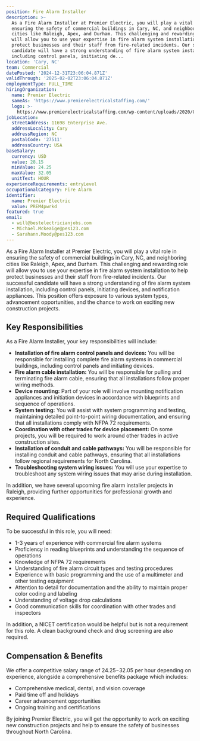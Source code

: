 ```yaml
---
position: Fire Alarm Installer
description: >-
  As a Fire Alarm Installer at Premier Electric, you will play a vital role in
  ensuring the safety of commercial buildings in Cary, NC, and neighboring
  cities like Raleigh, Apex, and Durham. This challenging and rewarding role
  will allow you to use your expertise in fire alarm system installation to help
  protect businesses and their staff from fire-related incidents. Our successful
  candidate will have a strong understanding of fire alarm system installation,
  including control panels, initiating de...
location: 'Cary, NC'
team: Commercial
datePosted: '2024-12-31T23:06:04.871Z'
validThrough: '2025-02-02T23:06:04.871Z'
employmentType: FULL_TIME
hiringOrganization:
  name: Premier Electric
  sameAs: 'https://www.premierelectricalstaffing.com/'
  logo: >-
    https://www.premierelectricalstaffing.com/wp-content/uploads/2020/05/Premier-Electrical-Staffing-logo.png
jobLocation:
  streetAddress: 11698 Enterprise Ave.
  addressLocality: Cary
  addressRegion: NC
  postalCode: '27511'
  addressCountry: USA
baseSalary:
  currency: USD
  value: 28.15
  minValue: 24.25
  maxValue: 32.05
  unitText: HOUR
experienceRequirements: entryLevel
occupationalCategory: Fire Alarm
identifier:
  name: Premier Electric
  value: PREM4pwrkd
featured: true
email:
  - will@bestelectricianjobs.com
  - Michael.Mckeaige@pes123.com
  - Sarahann.Moody@pes123.com
---
```




As a Fire Alarm Installer at Premier Electric, you will play a vital role in ensuring the safety of commercial buildings in Cary, NC, and neighboring cities like Raleigh, Apex, and Durham. This challenging and rewarding role will allow you to use your expertise in fire alarm system installation to help protect businesses and their staff from fire-related incidents. Our successful candidate will have a strong understanding of fire alarm system installation, including control panels, initiating devices, and notification appliances. This position offers exposure to various system types, advancement opportunities, and the chance to work on exciting new construction projects.

## Key Responsibilities

As a Fire Alarm Installer, your key responsibilities will include:

- **Installation of fire alarm control panels and devices:** You will be responsible for installing complete fire alarm systems in commercial buildings, including control panels and initiating devices.
- **Fire alarm cable installation:** You will be responsible for pulling and terminating fire alarm cable, ensuring that all installations follow proper wiring methods.
- **Device mounting:** Part of your role will involve mounting notification appliances and initiation devices in accordance with blueprints and sequence of operations.
- **System testing:** You will assist with system programming and testing, maintaining detailed point-to-point wiring documentation, and ensuring that all installations comply with NFPA 72 requirements.
- **Coordination with other trades for device placement:** On some projects, you will be required to work around other trades in active construction sites.
- **Installation of conduit and cable pathways:** You will be responsible for installing conduit and cable pathways, ensuring that all installations follow regional requirements for North Carolina.
- **Troubleshooting system wiring issues:** You will use your expertise to troubleshoot any system wiring issues that may arise during installation.

In addition, we have several upcoming fire alarm installer projects in Raleigh, providing further opportunities for professional growth and experience.

## Required Qualifications

To be successful in this role, you will need:

- 1-3 years of experience with commercial fire alarm systems
- Proficiency in reading blueprints and understanding the sequence of operations
- Knowledge of NFPA 72 requirements
- Understanding of fire alarm circuit types and testing procedures
- Experience with basic programming and the use of a multimeter and other testing equipment
- Attention to detail for documentation and the ability to maintain proper color coding and labeling
- Understanding of voltage drop calculations
- Good communication skills for coordination with other trades and inspectors

In addition, a NICET certification would be helpful but is not a requirement for this role. A clean background check and drug screening are also required.

## Compensation & Benefits

We offer a competitive salary range of $24.25-$32.05 per hour depending on experience, alongside a comprehensive benefits package which includes:

- Comprehensive medical, dental, and vision coverage
- Paid time off and holidays
- Career advancement opportunities
- Ongoing training and certifications

By joining Premier Electric, you will get the opportunity to work on exciting new construction projects and help to ensure the safety of businesses throughout North Carolina.